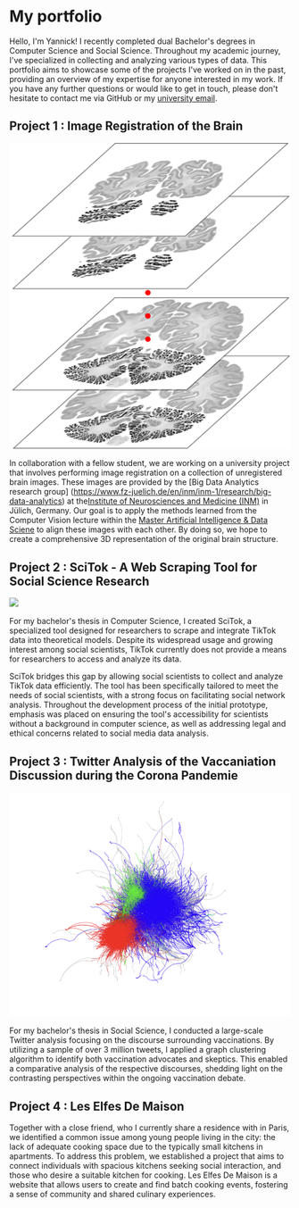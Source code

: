 # My portfolio

Hello, I'm Yannick! I recently completed dual Bachelor's degrees in Computer Science and Social Science. Throughout my academic journey, I've specialized in collecting and analyzing various types of data. This portfolio aims to showcase some of the projects I've worked on in the past, providing an overview of my expertise for anyone interested in my work. If you have any further questions or would like to get in touch, please don't hesitate to contact me via GitHub or my [university email](lazel102@hhu.de).

## Project 1 : Image Registration of the Brain

![](figs/stacking.png)

In collaboration with a fellow student, we are working on a university project that involves performing image registration on a collection of unregistered brain images. These images are provided by the  [Big Data Analytics research group] (https://www.fz-juelich.de/en/inm/inm-1/research/big-data-analytics) at the[Institute of Neurosciences and Medicine (INM)](https://www.fz-juelich.de/en) in Jülich, Germany. Our goal is to apply the methods learned from the Computer Vision lecture within the  [Master Artificial Intelligence & Data Sciene](https://www.heicad.hhu.de/lehre/masters-programme-ai-and-data-science) to align these images with each other.  By doing so, we hope to create a comprehensive 3D representation of the original brain structure.


## Project 2 : SciTok - A Web Scraping Tool for Social Science Research

![](figs/FirstGraphVisualization.png)

For my bachelor's thesis in Computer Science, I created SciTok, a specialized tool designed for researchers to scrape and integrate TikTok data into theoretical models. Despite its widespread usage and growing interest among social scientists, TikTok currently does not provide a means for researchers to access and analyze its data.

SciTok bridges this gap by allowing social scientists to collect and analyze TikTok data efficiently. The tool has been specifically tailored to meet the needs of social scientists, with a strong focus on facilitating social network analysis. Throughout the development process of the initial prototype, emphasis was placed on ensuring the tool's accessibility for scientists without a background in computer science, as well as addressing legal and ethical concerns related to social media data analysis.



## Project 3 : Twitter Analysis of the Vaccaniation Discussion during the Corona Pandemie

![](figs/graph_vaccination.png)


For my bachelor's thesis in Social Science, I conducted a large-scale Twitter analysis focusing on the discourse surrounding vaccinations. By utilizing a sample of over 3 million tweets, I applied a graph clustering algorithm to identify both vaccination advocates and skeptics. This enabled a comparative analysis of the respective discourses, shedding light on the contrasting perspectives within the ongoing vaccination debate.

## Project 4 : Les Elfes De Maison 

Together with a close friend, who I currently share a residence with in Paris, we identified a common issue among young people living in the city: the lack of adequate cooking space due to the typically small kitchens in apartments. To address this problem, we established a project that aims to connect individuals with spacious kitchens seeking social interaction, and those who desire a suitable kitchen for cooking. Les Elfes De Maison is a website that allows users to create and find batch cooking events, fostering a sense of community and shared culinary experiences.

